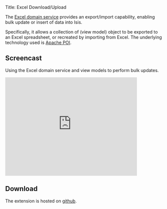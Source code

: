 Title: Excel Download/Upload

The [Excel domain service](https://github.com/danhaywood/isis-domainservice-excel) provides an export/import capability, enabling bulk update or insert of data into Isis.

Specifically, it allows a collection of (view model) object to be exported to an Excel spreadsheet, or recreated by importing from Excel. The underlying technology used is [Apache POI](http:poi.apache.org).


## <a name="screencast"></a>Screencast

Using the Excel domain service and view models to perform bulk updates.

<iframe width="420" height="315" src="http://www.youtube.com/embed/8SsRDhCUuRc" frameborder="0" allowfullscreen></iframe>

    
## Download

The extension is hosted on [github](https://github.com/danhaywood/isis-domainservice-excel).
